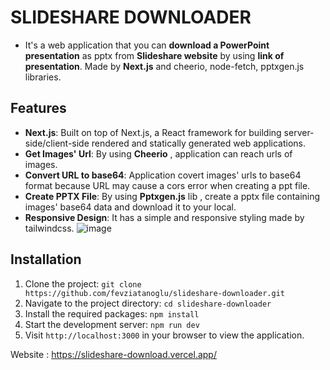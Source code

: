 # SLIDESHARE DOWNLOADER

- It's a web application that you can **download a PowerPoint presentation** as pptx from **Slideshare website** by using **link of presentation**. Made by **Next.js** and cheerio, node-fetch, pptxgen.js libraries.
## Features
- **Next.js**: Built on top of Next.js, a React framework for building server-side/client-side rendered and statically generated web applications.
- **Get Images' Url**: By using **Cheerio** , application can reach urls of images.
- **Convert URL to base64**: Application covert images' urls to base64 format because URL may cause a cors error when creating a ppt file. 
- **Create PPTX File**: By using **Pptxgen.js** lib , create a pptx file containing images' base64 data and download it to your local.
- **Responsive Design**: It has a simple and responsive styling made by tailwindcss.
![image](https://github.com/fevziatanoglu/slideshare-downloader/assets/95905332/95980713-c02d-4b86-a29a-e886c85d65b2)

## Installation
1. Clone the project: `git clone https://github.com/fevziatanoglu/slideshare-downloader.git`
2. Navigate to the project directory: `cd slideshare-downloader`
3. Install the required packages: `npm install`
4. Start the development server: `npm run dev`
5. Visit `http://localhost:3000` in your browser to view the application.

Website : https://slideshare-download.vercel.app/


